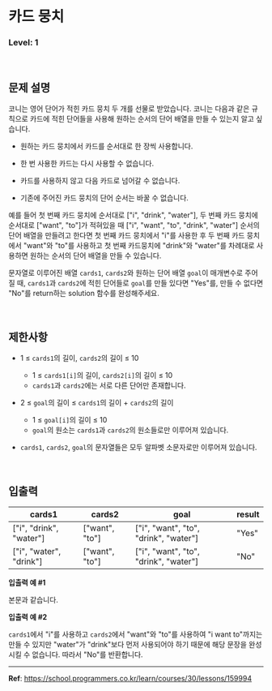 # 카드 뭉치

### Level: 1

<br>

## 문제 설명

코니는 영어 단어가 적힌 카드 뭉치 두 개를 선물로 받았습니다. 코니는 다음과 같은 규칙으로 카드에 적힌 단어들을 사용해 원하는 순서의 단어 배열을 만들 수 있는지 알고 싶습니다.

- 원하는 카드 뭉치에서 카드를 순서대로 한 장씩 사용합니다.

- 한 번 사용한 카드는 다시 사용할 수 없습니다.

- 카드를 사용하지 않고 다음 카드로 넘어갈 수 없습니다.

- 기존에 주어진 카드 뭉치의 단어 순서는 바꿀 수 없습니다.

예를 들어 첫 번째 카드 뭉치에 순서대로 ["i", "drink", "water"], 두 번째 카드 뭉치에 순서대로 ["want", "to"]가 적혀있을 때 ["i", "want", "to", "drink", "water"] 순서의 단어 배열을 만들려고 한다면 첫 번째 카드 뭉치에서 "i"를 사용한 후 두 번째 카드 뭉치에서 "want"와 "to"를 사용하고 첫 번째 카드뭉치에 "drink"와 "water"를 차례대로 사용하면 원하는 순서의 단어 배열을 만들 수 있습니다.

문자열로 이루어진 배열 `cards1`, `cards2`와 원하는 단어 배열 `goal`이 매개변수로 주어질 때, `cards1`과 `cards2`에 적힌 단어들로 `goal`를 만들 있다면 "Yes"를, 만들 수 없다면 "No"를 return하는 solution 함수를 완성해주세요.

<br>

## 제한사항

- 1 ≤ `cards1`의 길이, `cards2`의 길이 ≤ 10
  - 1 ≤ `cards1[i]`의 길이, `cards2[i]`의 길이 ≤ 10
  - `cards1`과 `cards2`에는 서로 다른 단어만 존재합니다.

- 2 ≤ `goal`의 길이 ≤ `cards1`의 길이 + `cards2`의 길이
  - 1 ≤ `goal[i]`의 길이 ≤ 10
  - `goal`의 원소는 `cards1`과 `cards2`의 원소들로만 이루어져 있습니다.

- `cards1`, `cards2`, `goal`의 문자열들은 모두 알파벳 소문자로만 이루어져 있습니다.

<br>

## 입출력

| cards1 | cards2 | goal | result |
| ------ | ------ | ---- | ------ |
| ["i", "drink", "water"] | ["want", "to"] | ["i", "want", "to", "drink", "water"] | "Yes" |
| ["i", "water", "drink"] | ["want", "to"] | ["i", "want", "to", "drink", "water"] | "No" |

**입출력 예 #1**

본문과 같습니다.

**입출력 예 #2**

`cards1`에서 "i"를 사용하고 `cards2`에서 "want"와 "to"를 사용하여 "i want to"까지는 만들 수 있지만 "water"가 "drink"보다 먼저 사용되어야 하기 때문에 해당 문장을 완성시킬 수 없습니다. 따라서 "No"를 반환합니다.

---

**Ref**: https://school.programmers.co.kr/learn/courses/30/lessons/159994